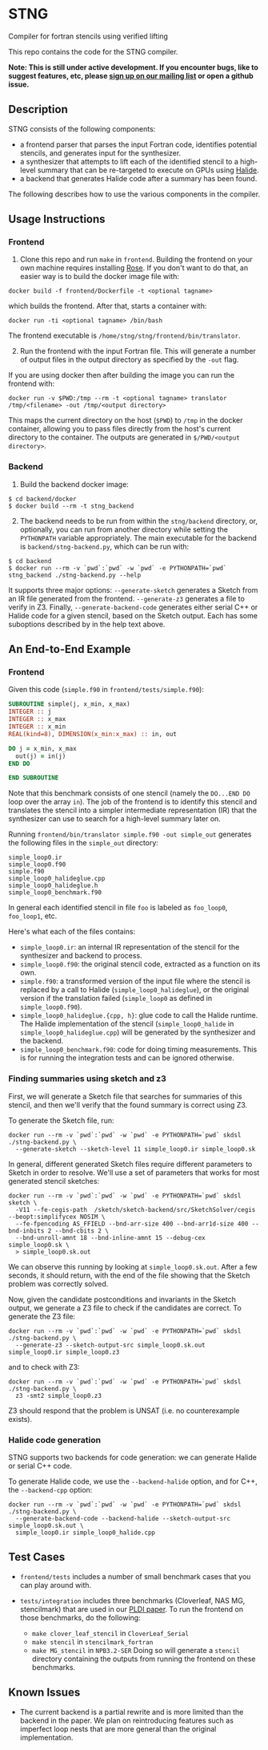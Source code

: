 # STNG
Compiler for fortran stencils using verified lifting

This repo contains the code for the STNG compiler.

**Note: This is still under active development. If you encounter bugs, like to suggest features,
etc, please [sign up on our mailing list](https://mailman.cs.washington.edu/mailman/listinfo/stng-users) 
or open a github issue.**

## Description

STNG consists of the following components:
- a frontend parser that parses the input Fortran code, identifies potential stencils, 
and generates input for the synthesizer.
- a synthesizer that attempts to lift each of the identified stencil to a high-level summary
that can be re-targeted to execute on GPUs using [Halide](http://halide-lang.org).
- a backend that generates Halide code after a summary has been found.

The following describes how to use the various components in the compiler.


## Usage Instructions

### Frontend

1. Clone this repo and run `make` in `frontend`. Building the
frontend on your own machine requires installing [Rose](http://rosecompiler.org). If you don't
want to do that, an easier way is to build the docker image file with:
  ```
docker build -f frontend/Dockerfile -t <optional tagname>
  ```
which builds the frontend. After that, starts a container with:
  ```
docker run -ti <optional tagname> /bin/bash 
  ```
The frontend executable is `/home/stng/stng/frontend/bin/translator`.

2. Run the frontend with the input Fortran file. This will generate a number of output files
in the output directory as specified by the `-out` flag. 

If you are using docker then after building the image you can run the frontend with:
  ```
docker run -v $PWD:/tmp --rm -t <optional tagname> translator /tmp/<filename> -out /tmp/<output directory>
  ```
This maps the current directory on the host (`$PWD`) to `/tmp` in the docker container, allowing
you to pass files directly from the host's current directory to the container. 
The outputs are generated in `$/PWD/<output directory>`.

### Backend

1. Build the backend docker image:
```
$ cd backend/docker
$ docker build --rm -t stng_backend
```

2. The backend needs to be run from within the `stng/backend` directory,
or, optionally, you can run from another directory while setting the
`PYTHONPATH` variable appropriately.  The main executable for the
backend is `backend/stng-backend.py`, which can be run with:
```
$ cd backend
$ docker run --rm -v `pwd`:`pwd` -w `pwd` -e PYTHONPATH=`pwd` stng_backend ./stng-backend.py --help
```

It supports three major
options: `--generate-sketch` generates a Sketch from an IR file
generated from the frontend. `--generate-z3` generates a file to verify
in Z3.  Finally, `--generate-backend-code` generates either serial C++
or Halide code for a given stencil, based on the Sketch output.  Each
has some suboptions described by in the help text above.



## An End-to-End Example

### Frontend
Given this code (`simple.f90` in `frontend/tests/simple.f90`):
```fortran
SUBROUTINE simple(j, x_min, x_max)
INTEGER :: j
INTEGER :: x_max
INTEGER :: x_min
REAL(kind=8), DIMENSION(x_min:x_max) :: in, out

DO j = x_min, x_max
  out(j) = in(j)
END DO

END SUBROUTINE
```

Note that this benchmark consists of one stencil (namely the `DO...END DO` loop over 
the array `in`). The job of the frontend is to identify this stencil and translates
the stencil into a simpler intermediate representation (IR) that the synthesizer can
use to search for a high-level summary later on.

Running `frontend/bin/translator simple.f90 -out simple_out` generates the following
files in the `simple_out` directory:
```
simple_loop0.ir
simple_loop0.f90
simple.f90
simple_loop0_halideglue.cpp
simple_loop0_halideglue.h
simple_loop0_benchmark.f90
```

In general each identified stencil in file `foo` is labeled as `foo_loop0`, `foo_loop1`, etc.

Here's what each of the files contains:
- `simple_loop0.ir`: an internal IR representation of the stencil for the synthesizer and 
backend to process. 
- `simple_loop0.f90`: the original stencil code, extracted as a function on its own.
- `simple.f90`: a transformed version of the input file where the stencil is replaced
by a call to Halide (`simple_loop0_halideglue`), or the original version if the translation
failed (`simple_loop0` as defined in `simple_loop0.f90`).
- `simple_loop0_halideglue.{cpp, h}`: glue code to call the Halide runtime.
The Halide implementation of the stencil (`simple_loop0_halide` in `simple_loop0_halideglue.cpp`)
will be generated by the synthesizer and the backend.
- `simple_loop0_benchmark.f90`: code for doing timing measurements. This is for running
the integration tests and can be ignored otherwise.

### Finding summaries using sketch and z3

First, we will generate a Sketch file that searches for summaries of
this stencil, and then we'll verify that the found summary is correct
using Z3.

To generate the Sketch file, run:
```
docker run --rm -v `pwd`:`pwd` -w `pwd` -e PYTHONPATH=`pwd` skdsl ./stng-backend.py \
  --generate-sketch --sketch-level 11 simple_loop0.ir simple_loop0.sk
```

In general, different generated Sketch files require different
parameters to Sketch in order to resolve.  We'll use a set of parameters
that works for most generated stencil sketches:
```
docker run --rm -v `pwd`:`pwd` -w `pwd` -e PYTHONPATH=`pwd` skdsl sketch \
  -V11 --fe-cegis-path  /sketch/sketch-backend/src/SketchSolver/cegis --beopt:simplifycex NOSIM \
  --fe-fpencoding AS_FFIELD --bnd-arr-size 400 --bnd-arr1d-size 400 --bnd-inbits 2 --bnd-cbits 2 \
  --bnd-unroll-amnt 18 --bnd-inline-amnt 15 --debug-cex simple_loop0.sk \
  > simple_loop0.sk.out
```

We can observe this running by looking at `simple_loop0.sk.out`.  After
a few seconds, it should return, with the end of the file showing that
the Sketch problem was correctly solved.

Now, given the candidate postconditions and invariants in the Sketch
output, we generate a Z3 file to check if the candidates are correct.
To generate the Z3 file:
```
docker run --rm -v `pwd`:`pwd` -w `pwd` -e PYTHONPATH=`pwd` skdsl ./stng-backend.py \
  --generate-z3 --sketch-output-src simple_loop0.sk.out simple_loop0.ir simple_loop0.z3
```
and to check with Z3:
```
docker run --rm -v `pwd`:`pwd` -w `pwd` -e PYTHONPATH=`pwd` skdsl ./stng-backend.py \
  z3 -smt2 simple_loop0.z3
```
Z3 should respond that the problem is UNSAT (i.e. no counterexample
exists).

### Halide code generation

STNG supports two backends for code generation: we can generate Halide
or serial C++ code.

To generate Halide code, we use the `--backend-halide` option, and for
C++, the `--backend-cpp` option:
```
docker run --rm -v `pwd`:`pwd` -w `pwd` -e PYTHONPATH=`pwd` skdsl ./stng-backend.py \
  --generate-backend-code --backend-halide --sketch-output-src simple_loop0.sk.out \
  simple_loop0.ir simple_loop0_halide.cpp

```


## Test Cases

- `frontend/tests` includes a number of small benchmark cases that you can play around with.

- `tests/integration` includes three benchmarks (Cloverleaf, NAS MG, stencilmark) that are used in our 
[PLDI paper](https://homes.cs.washington.edu/~akcheung/papers/pldi16.html). To run the frontend on 
those benchmarks, do the following:
  - `make clover_leaf_stencil` in `CloverLeaf_Serial`
  - `make stencil` in `stencilmark_fortran`
  - `make MG_stencil` in `NPB3.2-SER`
Doing so will generate a `stencil` directory containing the outputs from running the frontend
on these benchmarks.

## Known Issues

- The current backend is a partial rewrite and is more limited than the
backend in the paper.  We plan on reintroducing features such as
imperfect loop nests that are more general than the original
implementation.

